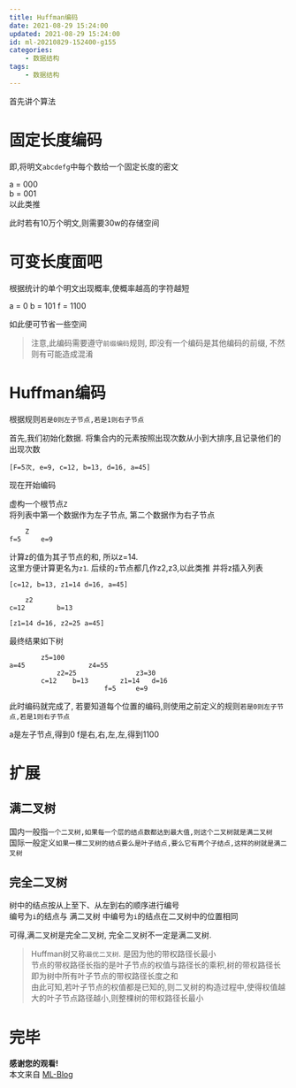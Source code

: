 ```yaml
---
title: Huffman编码
date: 2021-08-29 15:24:00
updated: 2021-08-29 15:24:00
id: ml-20210829-152400-g155
categories:
	- 数据结构
tags: 
	- 数据结构
---
```


首先讲个算法

# 固定长度编码

即,将明文`abcdefg`中每个数给一个固定长度的密文  

a = 000  
b = 001  
以此类推

此时若有10万个明文,则需要30w的存储空间

<!--more-->

# 可变长度面吧

根据统计的单个明文出现概率,使概率越高的字符越短

a = 0
b = 101
f = 1100

如此便可节省一些空间

> 注意,此编码需要遵守`前缀编码`规则, 即没有一个编码是其他编码的前缀, 不然则有可能造成混淆

# Huffman编码

根据规则`若是0则左子节点,若是1则右子节点`  

首先,我们初始化数据. 将集合内的元素按照出现次数从小到大排序,且记录他们的出现次数  

```
[F=5次, e=9, c=12, b=13, d=16, a=45]
```

现在开始编码

虚构一个根节点`Z`  
将列表中第一个数据作为左子节点, 第二个数据作为右子节点

```
	Z
f=5		e=9
```

计算z的值为其子节点的和, 所以z=14.  
这里方便计算更名为`z1`. 后续的`z`节点都几作z2,z3,以此类推
并将z插入列表

```
[c=12, b=13, z1=14 d=16, a=45]
```

```
	z2
c=12		b=13
```

```
[z1=14 d=16, z2=25 a=45]
```

最终结果如下树
```
		z5=100
a=45				z4=55
			z2=25				z3=30
		c=12	b=13		z1=14	d=16
						f=5		e=9
```

此时编码就完成了, 若要知道每个位置的编码,则使用之前定义的规则`若是0则左子节点,若是1则右子节点`

a是左子节点,得到0
f是右,右,左,左,得到1100

# 扩展

## 满二叉树

国内一般指`一个二叉树,如果每一个层的结点数都达到最大值,则这个二叉树就是满二叉树`  
国际一般定义`如果一棵二叉树的结点要么是叶子结点,要么它有两个子结点,这样的树就是满二叉树`  

## 完全二叉树

树中的结点按从上至下、从左到右的顺序进行编号  
编号为`i`的结点与 满二叉树 中编号为`i`的结点在二叉树中的位置相同

可得,满二叉树是完全二叉树, 完全二叉树不一定是满二叉树.  

> Huffman树又称`最优二叉树`. 是因为他的带权路径长最小  
> 节点的带权路径长指的是叶子节点的权值与路径长的乘积,树的带权路径长即为树中所有叶子节点的带权路径长度之和  
> 由此可知,若叶子节点的权值都是已知的,则二叉树的构造过程中,使得权值越大的叶子节点路径越小,则整棵树的带权路径长最小

# 完毕

**感谢您的观看!**  
本文来自 [ML-Blog][ML-Blog_Link]

<!-- 图片 -->

<!-- 链接 -->

<!-- 水印 -->
[ML-Blog_Link]:https://userminghaoli.github.io/ "我的博客"

